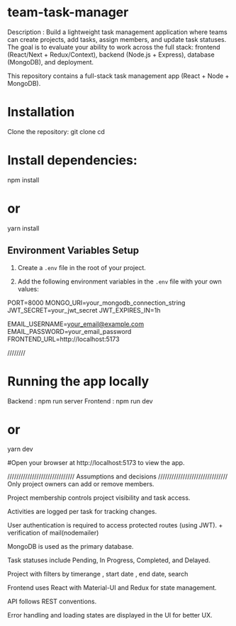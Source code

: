 # team-task-manager
Description :
Build a lightweight task management application where teams can create projects, add tasks, assign members, and update task statuses. The goal is to evaluate your ability to work across the full stack: frontend (React/Next + Redux/Context), backend (Node.js + Express), database (MongoDB), and deployment.

This repository contains a full-stack task management app (React + Node + MongoDB).
# Installation
Clone the repository: 
git clone <repository-url>
cd <project-folder>

# Install dependencies:
npm install
# or
yarn install

## Environment Variables Setup

1. Create a `.env` file in the root of your project.

2. Add the following environment variables in the `.env` file with your own values:
   
PORT=8000
MONGO_URI=your_mongodb_connection_string
JWT_SECRET=your_jwt_secret
JWT_EXPIRES_IN=1h

EMAIL_USERNAME=your_email@example.com
EMAIL_PASSWORD=your_email_password
FRONTEND_URL=http://localhost:5173

////////


# Running the app locally
Backend : npm run server
Frontend : npm run dev
# or
yarn dev

#Open your browser at http://localhost:5173 to view the app.

////////////////////////////// Assumptions and decisions ///////////////////////////////
Only project owners can add or remove members.

Project membership controls project visibility and task access.

Activities are logged per task for tracking changes.

User authentication is required to access protected routes (using JWT). + verification of mail(nodemailer)

MongoDB is used as the primary database.

Task statuses include Pending, In Progress, Completed, and Delayed.

Project with filters by timerange , start date , end date, search 

Frontend uses React with Material-UI and Redux for state management.

API follows REST conventions.

Error handling and loading states are displayed in the UI for better UX.

